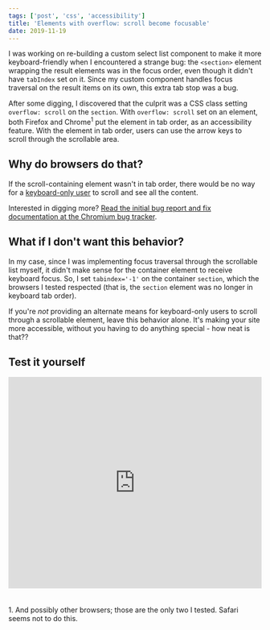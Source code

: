 ```yaml
---
tags: ['post', 'css', 'accessibility']
title: 'Elements with overflow: scroll become focusable'
date: 2019-11-19
---
```


I was working on re-building a custom select list component to make it more keyboard-friendly when I encountered a strange bug: the `<section>` element wrapping the result elements was in the focus order, even though it didn't have `tabIndex` set on it. Since my custom component handles focus traversal on the result items on its own, this extra tab stop was a bug.

After some digging, I discovered that the culprit was a CSS class setting `overflow: scroll` on the `section`. With `overflow: scroll` set on an element, both Firefox and Chrome<sup>1</sup> put the element in tab order, as an accessibility feature. With the element in tab order, users can use the arrow keys to scroll through the scrollable area. 

## Why do browsers do that?
If the scroll-containing element wasn't in tab order, there would be no way for a [keyboard-only user](https://webaccess.berkeley.edu/ask-pecan/keyboard-only) to scroll and see all the content. 

Interested in digging more? [Read the initial bug report and fix documentation at the Chromium bug tracker](https://bugs.chromium.org/p/chromium/issues/detail?id=585413). 


## What if I don't want this behavior?

In my case, since I was implementing focus traversal through the scrollable list myself, it didn't make sense for the container element to receive keyboard focus. So, I set `tabindex='-1'` on the container `section`, which the browsers I tested respected (that is, the `section` element was no longer in keyboard tab order).

If you're _not_ providing an alternate means for keyboard-only users to scroll through a scrollable element, leave this behavior alone. It's making your site more accessible, without you having to do anything special - how neat is that??

## Test it yourself

<div class="glitch-embed-wrap" style="height: 420px; width: 100%;">
  <iframe
    src="https://glitch.com/embed/#!/embed/summer-jumpsuit?path=index.html&previewSize=100"
    title="summer-jumpsuit on Glitch"
    allow="geolocation; microphone; camera; midi; vr; encrypted-media"
    style="height: 100%; width: 100%; border: 0;">
  </iframe>
</div>

<br> 
<br>
1. And possibly other browsers; those are the only two I tested. Safari seems not to do this.